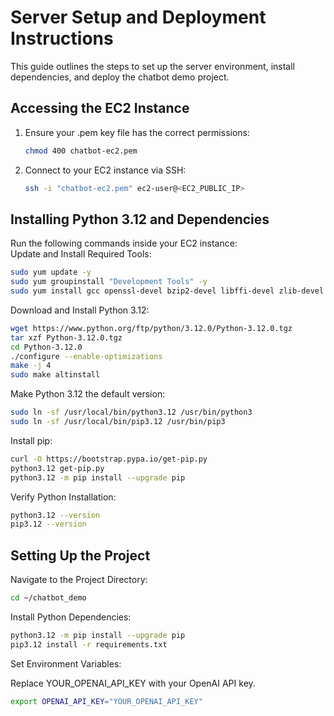 # Server Setup and Deployment Instructions

This guide outlines the steps to set up the server environment, install dependencies, and deploy the chatbot demo project.

## Accessing the EC2 Instance  
1. Ensure your .pem key file has the correct permissions:  
    ```bash
    chmod 400 chatbot-ec2.pem
    ```

2.  Connect to your EC2 instance via SSH:
    ```bash
    ssh -i "chatbot-ec2.pem" ec2-user@<EC2_PUBLIC_IP>
    ```
## Installing Python 3.12 and Dependencies  

Run the following commands inside your EC2 instance:  
Update and Install Required Tools:  
```bash
sudo yum update -y
sudo yum groupinstall "Development Tools" -y
sudo yum install gcc openssl-devel bzip2-devel libffi-devel zlib-devel wget -y
```
Download and Install Python 3.12:  
```bash
wget https://www.python.org/ftp/python/3.12.0/Python-3.12.0.tgz
tar xzf Python-3.12.0.tgz
cd Python-3.12.0
./configure --enable-optimizations
make -j 4
sudo make altinstall
```
Make Python 3.12 the default version:  
```bash
sudo ln -sf /usr/local/bin/python3.12 /usr/bin/python3
sudo ln -sf /usr/local/bin/pip3.12 /usr/bin/pip3
```
Install pip:  
```bash
curl -O https://bootstrap.pypa.io/get-pip.py
python3.12 get-pip.py
python3.12 -m pip install --upgrade pip
```
Verify Python Installation:  
```bash
python3.12 --version
pip3.12 --version
```
## Setting Up the Project

Navigate to the Project Directory:
```bash
cd ~/chatbot_demo
```
Install Python Dependencies:
```bash
python3.12 -m pip install --upgrade pip
pip3.12 install -r requirements.txt
```
Set Environment Variables:

Replace YOUR_OPENAI_API_KEY with your OpenAI API key.
```bash
export OPENAI_API_KEY="YOUR_OPENAI_API_KEY"
```
